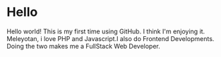 # Hello
Hello world! This is my first time using GitHub. I think I'm enjoying it.
Meleyotan, i love PHP and Javascript.I also do Frontend Developments. 
Doing the two makes me a FullStack Web Developer.
